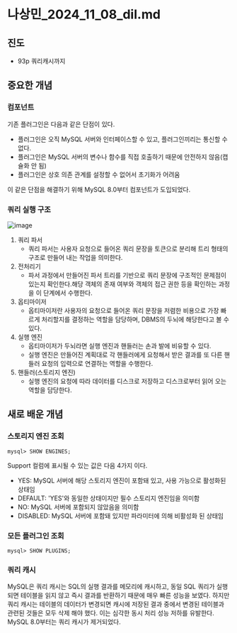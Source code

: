 # 나상민_2024_11_08_dil.md
## 진도
- 93p 쿼리캐시까지

## 중요한 개념
### 컴포넌트

기존 플러그인은 다음과 같은 단점이 있다.
- 플러그인은 오직 MySQL 서버와 인터페이스할 수 있고, 플러그인끼리는 통신할 수 없다.
- 플러그인은 MySQL 서버의 변수나 함수를 직접 호출하기 때문에 안전하지 않음(캡슐화 안 됨)
- 플러그인은 상호 의존 관계를 설정할 수 없어서 초기화가 어려움

이 같은 단점을 해결하기 위해 MySQL 8.0부터 컴포넌트가 도입되었다.

### 쿼리 실행 구조
![image](https://github.com/user-attachments/assets/545be8d8-0c87-4495-a95e-d504ab0dc091)
1. 쿼리 파서
    - 쿼리 파서는 사용자 요청으로 들어온 쿼리 문장을 토큰으로 분리해 트리 형태의 구조로 만들어 내는 작업을 의미한다. 
2. 전처리기
    - 파서 과정에서 만들어진 파서 트리를 기반으로 쿼리 문장에 구조적인 문제점이 있는지 확인한다.해당 객체의 존재 여부와 객체의 접근 권한 등을 확인하는 과정을 이 단계에서 수행한다.
3. 옵티마이저
    - 옵티마이저란 사용자의 요청으로 들어온 쿼리 문장을 저렴한 비용으로 가장 빠르게 처리할지를 결정하는 역할을 담당하며, DBMS의 두뇌에 해당한다고 볼 수 있다.
4. 실행 엔진
    - 옵티마이저가 두뇌라면 실행 엔진과 핸들러는 손과 발에 비유할 수 있다.
    - 실행 엔진은 만들어진 계획대로 각 핸들러에게 요청해서 받은 결과를 또 다른 핸들러 요청의 입력으로 연결하는 역할을 수행한다.
5. 핸들러(스토리지 엔진)
    - 실행 엔진의 요청에 따라 데이터를 디스크로 저장하고 디스크로부터 읽어 오는 역할을 담당한다.

## 새로 배운 개념
### 스토리지 엔진 조회
```shell
mysql> SHOW ENGINES;
```
Support 컬럼에 표시될 수 있는 값은 다음 4가지 이다.
- YES: MySQL 서버에 해당 스토리지 엔진이 포함돼 있고, 사용 가능으로 활성화된 상태임
- DEFAULT: 'YES'와 동일한 상태이지만 필수 스토리지 엔진임을 의미함
- NO: MySQL 서버에 포함되지 않았음을 의미함
- DISABLED: MySQL 서버에 포함돼 있지만 파라미터에 의해 비활성화 된 상태임

### 모든 플러그인 조회
```shell
mysql> SHOW PLUGINS;
```

### 쿼리 캐시
MySQL은 쿼리 캐시는 SQL의 실행 결과를 메모리에 캐시하고, 동일 SQL 쿼리가 실행되면 테이블을 읽지 않고 즉시 결과를 반환하기 때문에 매우 빠른 성능을 보였다.
하지만 쿼리 캐시는 테이블의 데이터가 변경되면 캐시에 저장된 결과 중에서 변경된 테이블과 관련된 것들은 모두 삭제 해야 했다. 이는 심각한 동시 처리 성능 저하를 유발한다.
MySQL 8.0부터는 쿼리 캐시가 제거되었다.